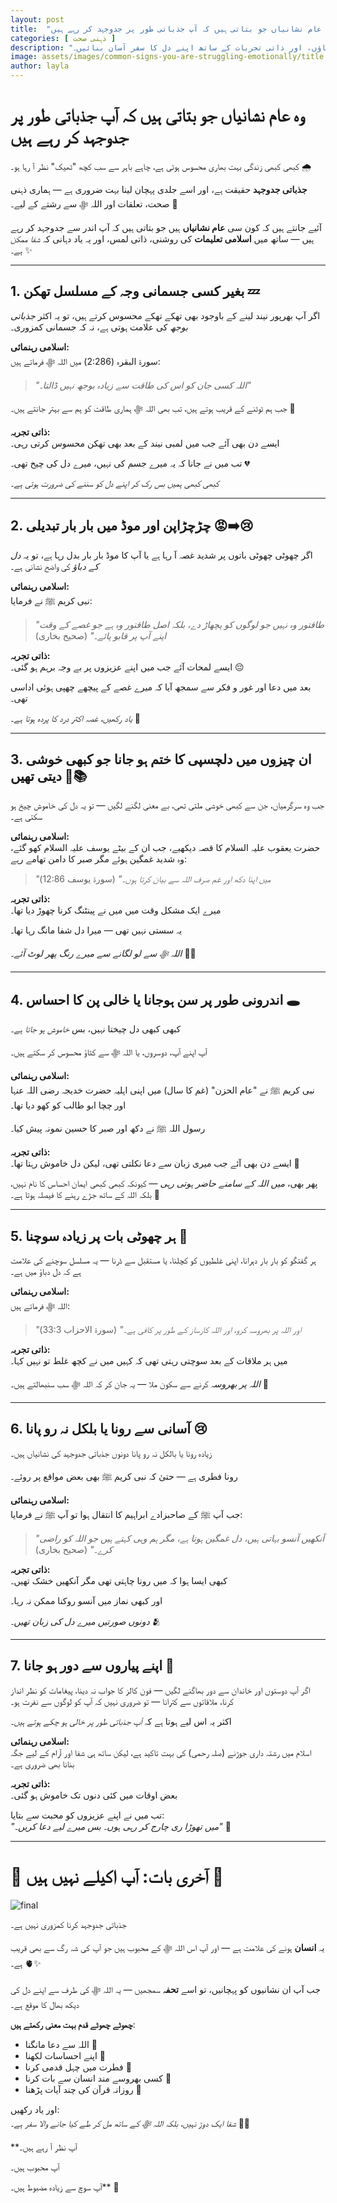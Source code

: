 ```yaml
---
layout: post
title:  "وہ عام نشانیاں جو بتاتی ہیں کہ آپ جذباتی طور پر جدوجہد کر رہے ہیں"
categories: [ ذہنی صحت ]
description: "جذباتی کمزوری کی خاموش نشانیاں جانیں جیسے بغیر وجہ تھکن، چڑچڑاپن، خالی پن اور زیادہ سوچنا۔ اسلامی رہنمائی، دعاؤں، اور ذاتی تجربات کے ساتھ اپنے دل کا سفر آسان بنائیں۔"
image: assets/images/common-signs-you-are-struggling-emotionally/title.jpg
author: layla
---
```


# وہ عام نشانیاں جو بتاتی ہیں کہ آپ جذباتی طور پر جدوجہد کر رہے ہیں

کبھی کبھی زندگی بہت بھاری محسوس ہوتی ہے، چاہے باہر سے سب کچھ "ٹھیک" نظر آ رہا ہو۔ 🌧️  

**جذباتی جدوجہد** حقیقت ہے، اور اسے جلدی پہچان لینا بہت ضروری ہے — ہماری ذہنی صحت، تعلقات اور اللہ ﷻ سے رشتے کے لیے۔ 💖  

آئیے جانتے ہیں کہ کون سی **عام نشانیاں** ہیں جو بتاتی ہیں کہ آپ اندر سے جدوجہد کر رہے ہیں — ساتھ میں **اسلامی تعلیمات** کی روشنی، ذاتی لمس، اور یہ یاد دہانی کہ *شفا ممکن ہے۔* ✨

---

## 1. بغیر کسی جسمانی وجہ کے مسلسل تھکن 💤

اگر آپ بھرپور نیند لینے کے باوجود بھی تھکے تھکے محسوس کرتے ہیں، تو یہ اکثر *جذباتی بوجھ* کی علامت ہوتی ہے، نہ کہ جسمانی کمزوری۔  

**اسلامی رہنمائی:**  
سورۃ البقرہ (2:286) میں اللہ ﷻ فرماتے ہیں:  
> _"اللہ کسی جان کو اس کی طاقت سے زیادہ بوجھ نہیں ڈالتا۔"_  

جب ہم ٹوٹنے کے قریب ہوتے ہیں، تب بھی اللہ ﷻ ہماری طاقت کو ہم سے بہتر جانتے ہیں۔ 🤍  

**ذاتی تجربہ:**  
ایسے دن بھی آئے جب میں لمبی نیند کے بعد بھی تھکن محسوس کرتی رہی۔  

تب میں نے جانا کہ یہ میرے جسم کی نہیں، میرے دل کی چیخ تھی۔ 💔  

*کبھی کبھی ہمیں بس رک کر اپنے دل کو سننے کی ضرورت ہوتی ہے۔*

---

## 2. چڑچڑاپن اور موڈ میں بار بار تبدیلی 😡➡️😢

اگر چھوٹی چھوٹی باتوں پر شدید غصہ آ رہا ہے یا آپ کا موڈ بار بار بدل رہا ہے، تو یہ *دل کے دباؤ* کی واضح نشانی ہے۔  

**اسلامی رہنمائی:**  
نبی کریم ﷺ نے فرمایا:  
> _"طاقتور وہ نہیں جو لوگوں کو پچھاڑ دے، بلکہ اصل طاقتور وہ ہے جو غصے کے وقت اپنے آپ پر قابو پائے۔"_ (صحیح بخاری)  

**ذاتی تجربہ:**  
ایسے لمحات آئے جب میں اپنے عزیزوں پر بے وجہ برہم ہو گئی۔ 😔  

بعد میں دعا اور غور و فکر سے سمجھ آیا کہ میرے غصے کے پیچھے چھپی ہوئی اداسی تھی۔  

*یاد رکھیں، غصہ اکثر درد کا پردہ ہوتا ہے۔* 🌸

---

## 3. ان چیزوں میں دلچسپی کا ختم ہو جانا جو کبھی خوشی دیتی تھیں 🎨📚

جب وہ سرگرمیاں، جن سے کبھی خوشی ملتی تھی، بے معنی لگنے لگیں — تو یہ دل کی خاموش چیخ ہو سکتی ہے۔  

**اسلامی رہنمائی:**  
حضرت یعقوب علیہ السلام کا قصہ دیکھیے، جب ان کے بیٹے یوسف علیہ السلام کھو گئے، وہ شدید غمگین ہوئے مگر صبر کا دامن تھامے رہے:  
> _"میں اپنا دکھ اور غم صرف اللہ سے بیان کرتا ہوں۔"_ (سورۃ یوسف 12:86)  

**ذاتی تجربہ:**  
میرے ایک مشکل وقت میں میں نے پینٹنگ کرنا چھوڑ دیا تھا۔  

یہ سستی نہیں تھی — میرا دل شفا مانگ رہا تھا۔  

*اللہ ﷻ سے لو لگانے سے میرے رنگ پھر لوٹ آئے۔* 🎨🌷

---

## 4. اندرونی طور پر سن ہوجانا یا خالی پن کا احساس 🕳️

کبھی کبھی دل چیختا نہیں، بس *خاموش ہو جاتا ہے۔*  

آپ اپنے آپ، دوسروں، یا اللہ ﷻ سے کٹاؤ محسوس کر سکتے ہیں۔  

**اسلامی رہنمائی:**  
نبی کریم ﷺ نے "عام الحزن" (غم کا سال) میں اپنی اہلیہ حضرت خدیجہ رضی اللہ عنہا اور چچا ابو طالب کو کھو دیا تھا۔  

رسول اللہ ﷺ نے دکھ اور صبر کا حسین نمونہ پیش کیا۔  

**ذاتی تجربہ:**  
ایسے دن بھی آئے جب میری زبان سے دعا نکلتی تھی، لیکن دل خاموش رہتا تھا۔ 🧊  

پھر بھی، *میں اللہ کے سامنے حاضر ہوتی رہی* — کیونکہ کبھی کبھی ایمان احساس کا نام نہیں، بلکہ اللہ کے ساتھ جڑے رہنے کا فیصلہ ہوتا ہے۔ 🤲

---

## 5. ہر چھوٹی بات پر زیادہ سوچنا 🧠

ہر گفتگو کو بار بار دہرانا، اپنی غلطیوں کو کچلنا، یا مستقبل سے ڈرنا — یہ مسلسل سوچنے کی علامت ہے کہ دل دباؤ میں ہے۔  

**اسلامی رہنمائی:**  
اللہ ﷻ فرماتے ہیں:  
> _"اور اللہ پر بھروسہ کرو، اور اللہ کارساز کے طور پر کافی ہے۔"_ (سورۃ الاحزاب 33:3)  

**ذاتی تجربہ:**  
میں ہر ملاقات کے بعد سوچتی رہتی تھی کہ کہیں میں نے کچھ غلط تو نہیں کہا۔  

*اللہ پر بھروسہ* کرنے سے سکون ملا — یہ جان کر کہ اللہ ﷻ سب سنبھالتے ہیں۔ 🌙

---

## 6. آسانی سے رونا یا بلکل نہ رو پانا 😢

زیادہ رونا یا بالکل نہ رو پانا دونوں جذباتی جدوجہد کی نشانیاں ہیں۔  

رونا فطری ہے — حتیٰ کہ نبی کریم ﷺ بھی بعض مواقع پر روئے۔  

**اسلامی رہنمائی:**  
جب آپ ﷺ کے صاحبزادے ابراہیم کا انتقال ہوا تو آپ ﷺ نے فرمایا:  
> _"آنکھیں آنسو بہاتی ہیں، دل غمگین ہوتا ہے، مگر ہم وہی کہتے ہیں جو اللہ کو راضی کرے۔"_ (صحیح بخاری)  

**ذاتی تجربہ:**  
کبھی ایسا ہوا کہ میں رونا چاہتی تھی مگر آنکھیں خشک تھیں۔  

اور کبھی نماز میں آنسو روکنا ممکن نہ رہا۔  

*دونوں صورتیں میرے دل کی زبان تھیں۔* 🫂

---

## 7. اپنے پیاروں سے دور ہو جانا 🚪

اگر آپ دوستوں اور خاندان سے دور بھاگنے لگیں — فون کالز کا جواب نہ دینا، پیغامات کو نظر انداز کرنا، ملاقاتوں سے کترانا — تو ضروری نہیں کہ آپ کو لوگوں سے نفرت ہو۔  

اکثر یہ اس لیے ہوتا ہے کہ *آپ جذباتی طور پر خالی ہو چکے ہوتے ہیں۔*  

**اسلامی رہنمائی:**  
اسلام میں رشتہ داری جوڑنے (صلہ رحمی) کی بہت تاکید ہے، لیکن ساتھ ہی شفا اور آرام کے لیے جگہ بنانا بھی ضروری ہے۔  

**ذاتی تجربہ:**  
بعض اوقات میں کئی دنوں تک خاموش ہو گئی۔  

تب میں نے اپنے عزیزوں کو محبت سے بتایا:  
_"میں تھوڑا ری چارج کر رہی ہوں۔ بس میرے لیے دعا کریں۔"_ 🤍

---

# 🌸 آخری بات: آپ اکیلے نہیں ہیں 🌸

![final](/assets/images/common-signs-you-are-struggling-emotionally/final.png)

جذباتی جدوجہد کرنا کمزوری نہیں ہے۔  

یہ **انسان** ہونے کی علامت ہے — اور آپ اس اللہ ﷻ کے محبوب ہیں جو آپ کی شہ رگ سے بھی قریب ہے۔ 🫀✨  

جب آپ ان نشانیوں کو پہچانیں، تو اسے **تحفہ** سمجھیں — یہ اللہ ﷻ کی طرف سے اپنے دل کی دیکھ بھال کا موقع ہے۔  

**چھوٹے چھوٹے قدم بہت معنی رکھتے ہیں**:  
- اللہ سے دعا مانگنا 🥹  
- اپنے احساسات لکھنا 📖  
- فطرت میں چہل قدمی کرنا 🌿  
- کسی بھروسے مند انسان سے بات کرنا 🤝  
- روزانہ قرآن کی چند آیات پڑھنا 📖  

اور یاد رکھیں:  
_شفا ایک دوڑ نہیں، بلکہ اللہ ﷻ کے ساتھ مل کر طے کیا جانے والا سفر ہے۔_ 🤲✨  

**آپ نظر آ رہے ہیں۔  

آپ محبوب ہیں۔  

آپ سوچ سے زیادہ مضبوط ہیں۔** 💛
